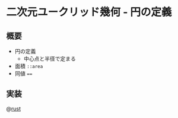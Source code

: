 # 二次元ユークリッド幾何 - 円の定義

## 概要

- 円の定義
    - 中心点と半径で定まる
- 面積 `::area`
- 同値 `==`

## 実装

@[rust](procon-rs/src/geometry2d/circle.rs)
